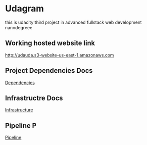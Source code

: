 # Udagram
this is udacity third project in advanced fullstack web development nanodegreee
## Working hosted website link
http://udauda.s3-website-us-east-1.amazonaws.com

## Project Dependencies Docs
[Dependencies](./documenntation/dependencies.md)
## Infrastructre Docs
[Infrastructure](./documenntation/infrastructure.md)
## Pipeline P
[Pipeline](./documenntation/pipeline.md)